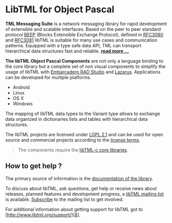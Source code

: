 # LibTML for Object Pascal #

**TML Messaging Suite** is a network messaging library for rapid development of extensible and scalable interfaces. Based on the peer to peer standard protocol [BEEP](http://www.beepcore.org) (Blocks Extensible Exchange Protocol), defined in [RFC3080](https://tools.ietf.org/html/rfc3080) and [RFC3081](https://tools.ietf.org/html/rfc3081) libTML is suitable for many use cases and communication patterns. Equipped with a type safe data API, TML can transport hierarchical data structures fast and reliable. [**read more ...**][1]

**The libTML Object Pascal Components** are not only a language binding to the core library but a complete set of non visual components to simplify the usage of libTML with [Embarcadero RAD Studio][2] and [Lazarus][3]. Applications can be developed for multiple platforms.

- Android
- Linux  
- OS X
- Windows

The mapping of libTML data types to the Variant type allows to exchange data organized in dictionaries lists and tables with hierarchical data structures.

The libTML projects are licensed under [LGPL 2.1][9] and can be used for open source and commercial projects according to the [license terms][10]. 

> The components require the [libTML-c core libraries][4].

## How to get help ? ##

The primary source of information is the [documentation of the library][5]. 

To discuss about libTML, ask questions, get help or receive news about releases, planned features and development progress, a [libTML mailing list][6] is available. [Subscribe][7] to the mailing list to get involved.

For additional information about getting support for libTML got to [http://www.libtml.org/support/][8].




  [1]: http://www.libtml.org/info/
  [2]: https://www.embarcadero.com/de/products/rad-studio
  [3]: http://www.lazarus-ide.org/
  [4]: https://github.com/tml21/libtml-c
  [5]: http://www.libtml.org/docs/libtml-pascal/
  [6]: https://groups.google.com/forum/#!forum/libtml
  [7]: https://groups.google.com/forum/#!forum/libtml/join
  [8]: http://www.libtml.org/support/
  [9]: http://www.gnu.org/licenses/licenses.html#LGPL
  [10]: https://github.com/tml21/libtml-c/blob/master/COPYING



 